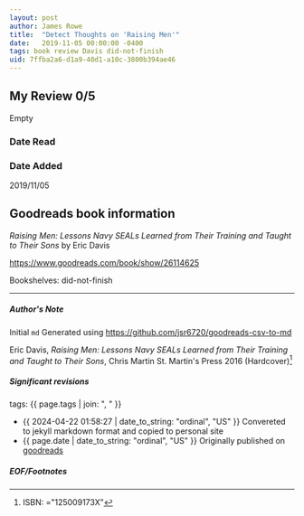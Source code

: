 ```yaml
---
layout: post
author: James Rowe
title:  "Detect Thoughts on 'Raising Men'"
date:   2019-11-05 00:00:00 -0400
tags: book review Davis did-not-finish
uid: 7ffba2a6-d1a9-40d1-a10c-3800b394ae46
---
```


<!-- highly dependent on how you personally use jekyll templates, and how you want this to show up -->
<!-- escape any jekyll keys with double brackets -->

## My Review 0/5

Empty

### Date Read


### Date Added
2019/11/05

## Goodreads book information

*Raising Men: Lessons Navy SEALs Learned from Their Training and Taught to Their Sons* by Eric  Davis

https://www.goodreads.com/book/show/26114625

Bookshelves: did-not-finish

---

##### Author's Note

Initial `md` Generated using https://github.com/jsr6720/goodreads-csv-to-md

Eric  Davis, *Raising Men: Lessons Navy SEALs Learned from Their Training and Taught to Their Sons*, Chris  Martin St. Martin's Press 2016 (Hardcover)[^1]

##### Significant revisions

tags: {{ page.tags | join: ", " }} <!-- todo move this somewhere -->

- {{ 2024-04-22 01:58:27 | date_to_string: "ordinal", "US" }} Convereted to jekyll markdown format and copied to personal site
- {{ page.date | date_to_string: "ordinal", "US" }} Originally published on [goodreads](https://www.goodreads.com)

##### EOF/Footnotes

[^1]: ISBN: ="125009173X"